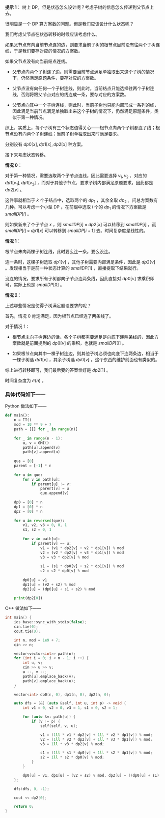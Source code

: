 **提示 1：** 树上 DP，但是状态怎么设计呢？考虑子树的信息怎么传递到父节点上去。

很明显是一个 DP 算方案数的问题。但是我们应该设计什么状态呢？

我们考虑父节点在状态转移的时候应该考虑什么。

如果父节点有向当前节点连的边，则要求当前子树的根节点目前没有往两个子树连线，于是我们要存对应的情况的方案数。

如果父节点没有向当前结点连线。

- 父节点向两个子树连了边，则需要当前节点满足单独取出来这个子树的情况下，仍然满足原题条件，要存对应的方案数。

- 父节点没有向任何一个子树连线，则此时，当前结点只能选择往两个子树连线，否则将跟父节点对应的线连成一条，要存对应的方案数。

- 父节点向其中一个子树连线，则此时，当前子树也只能内部形成一系列的线，因此满足当前节点满足单独取出来这个子树的情况下，仍然满足原题条件，类似于第一种情况。

综上，实质上，每个子树有三个状态值得关心——根节点向两个子树都连了线；根节点没有向两个子树连线；当前子树单独取出来时满足要求。

分别设有 $dp0[x],dp1[x],dp2[x]$ 种方案。

接下来考虑状态转移。

**情况 0：**

对于第一种情况，需要选取两个子节点连线，因此需要选择 $v_1,v_2$ ，对应的 $dp1[v_1],dp1[v_2]$ ，而对于其他子节点，要求子树内部满足原题要求，因此都是 $dp2[v]$ 。

这件事就相当于 $k$ 个子结点中，选取两个的 $dp_1$ ，其余全取 $dp_2$ ，问总方案数有几种。可以考虑一个小型 DP ，在前缀中选取 $i$ 个的 $dp_1$ 的情况下方案数是 $smallDP[i]$ 。

则如果新来了个子节点 $x$ ，则 $smallDP[i]\times dp2[x]$ 可以转移到 $smallDP[i]$ ，而 $smallDP[i]\times dp1[x]$ 可以转移到 $smallDP[i+1]$ 去。时间复杂度是线性的。

**情况 1：**

根节点未向两棵子树连线，此时要么连一条，要么没连。

连一条时，这棵子树选取 $dp1[v]$ ，其他子树需要内部满足条件，因此是 $dp2[v]$ 。发现相当于是前一种状态计算的 $smallDP[1]$ ，直接提取下结果就行。

没连的情况，要求所有子树都向子节点连两条线，因此直接对 $dp0[v]$ 求乘积即可，实际上也是 $smallDP[0]$ 。

**情况 2：**

上述哪些情况是使得子树满足题设要求的呢？

首先，情况 0 肯定满足，因为根节点已经连了两条线了。

对于情况 1：

- 根节点未向子树连边的话，各个子树都需要满足是向底下连两条线的，因此方案数就是前面提到的 $dp0[v]$ 的乘积，也就是 $smallDP[0]$ 。

- 如果根节点向其中一棵子树连边，则其他子树必须也向底下连两条边，相当于一棵子树选 $dp1[v]$ ，其余子树选 $dp0[v]$ 。这个东西的维护前面也有类似的。

综上进行转移即可，我们最后要的答案恰好是 $dp2[1]$ 。

时间复杂度为 $\mathcal{O}(n)$ 。

### 具体代码如下——

Python 做法如下——

```Python []
def main():
    n = II()
    mod = 10 ** 9 + 7
    path = [[] for _ in range(n)]
    
    for _ in range(n - 1):
        u, v = GMI()
        path[u].append(v)
        path[v].append(u)
    
    que = [0]
    parent = [-1] * n
    
    for u in que:
        for v in path[u]:
            if parent[u] != v:
                parent[v] = u
                que.append(v)
    
    dp0 = [0] * n
    dp1 = [0] * n
    dp2 = [0] * n
    
    for u in reversed(que):
        v1, v2, v3 = 0, 0, 1
        s1, s2 = 0, 1
        
        for v in path[u]:
            if parent[v] == u:
                v1 = (v1 * dp2[v] + v2 * dp1[v]) % mod
                v2 = (v2 * dp2[v] + v3 * dp1[v]) % mod
                v3 = v3 * dp2[v] % mod
                
                s1 = (s1 * dp0[v] + s2 * dp1[v]) % mod
                s2 = s2 * dp0[v] % mod
        
        dp0[u] = v1
        dp1[u] = (v2 + s2) % mod
        dp2[u] = (dp0[u] + s1 + s2) % mod
    
    print(dp2[0])
```

C++ 做法如下——

```cpp []
int main() {
    ios_base::sync_with_stdio(false);
    cin.tie(0);
    cout.tie(0);

    int n, mod = 1e9 + 7;
    cin >> n;

    vector<vector<int>> path(n);
    for (int i = 0; i < n - 1; i ++) {
        int u, v;
        cin >> u >> v;
        u --, v --;
        path[u].emplace_back(v);
        path[v].emplace_back(u);
    }

    vector<int> dp0(n, 0), dp1(n, 0), dp2(n, 0);

    auto dfs = [&] (auto &self, int u, int p) -> void {
        int v1 = 0, v2 = 0, v3 = 1, s1 = 0, s2 = 1;

        for (auto &v: path[u]) {
            if (v != p) {
                self(self, v, u);

                v1 = (1ll * v1 * dp2[v] + 1ll * v2 * dp1[v]) % mod;
                v2 = (1ll * v2 * dp2[v] + 1ll * v3 * dp1[v]) % mod;
                v3 = 1ll * v3 * dp2[v] % mod;

                s1 = (1ll * s1 * dp0[v] + 1ll * s2 * dp1[v]) % mod;
                s2 = 1ll * s2 * dp0[v] % mod;
            }
        }

        dp0[u] = v1, dp1[u] = (v2 + s2) % mod, dp2[u] = ((dp0[u] + s1) % mod + s2) % mod;
    };

    dfs(dfs, 0, -1);

    cout << dp2[0];

    return 0;
}
```
